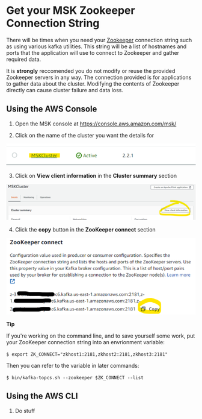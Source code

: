 # Get your MSK Zookeeper Connection String

There will be times when you need your [Zookeeper](https://docs.aws.amazon.com/console/msk/zookeeper/documentation) connection string such as using various kafka utilities.  This string will be a list of hostnames and ports that the application will use to connect to Zookeeper and gather required data.  

It is **strongly** reccomended you do not modify or reuse the provided Zookeeper servers in any way.  The connection provided is for applications to gather data about the cluster.  Modifying the contents of Zookeeper directly can cause cluster failure and data loss.

## Using the AWS Console

1. Open the MSK console at https://console.aws.amazon.com/msk/

1. Click on the name of the cluster you want the details for

![mskclusterclick](\/_media/modules/addingbrokers/mskclickcluster.png)

3. Click on **View client information** in the **Cluster summary** section

![buttonhighlight](\/_media/modules/commontasks/mskviewclientinfobutton.png)

4. Click the **copy** button in the **ZooKeeper connect** section

![copyhighlight](\/_media/modules/commontasks/mskzookeeperdata.png)


**Tip**

If you're working on the command line, and to save yourself some work, put your ZooKeeper connection string into an envrionment variable:

`$ export ZK_CONNECT="zkhost1:2181,zkhost2:2181,zkhost3:2181"`

Then you can refer to the variable in later commands:

`$ bin/kafka-topcs.sh --zookeeper $ZK_CONNECT --list`

## Using the AWS CLI

1. Do stuff